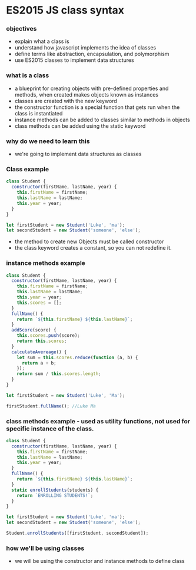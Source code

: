 # ES2015 JS class syntax

### objectives

- explain what a class is
- understand how javascript implements the idea of classes
- define terms like abstraction, encapsulation, and polymorphism
- use ES2015 classes to implement data structures

### what is a class

- a blueprint for creating objects with pre-defined properties and methods, when created makes objects known as instances
- classes are created with the new keyword
- the constructor function is a special function that gets run when the class is instantiated
- instance methods can be added to classes similar to methods in objects
- class methods can be added using the static keyword

### why do we need to learn this

- we're going to implement data structures as classes

### Class example

```js
class Student {
  constructor(firstName, lastName, year) {
    this.firstName = firstName;
    this.lastName = lastName;
    this.year = year;
  }
}

let firstStudent = new Student('Luke', 'ma');
let secondStudent = new Student('someone', 'else');
```

- the method to create new Objects must be called constructor
- the class keyword creates a constant, so you can not redefine it.

### instance methods example

```js
class Student {
  constructor(firstName, lastName, year) {
    this.firstName = firstName;
    this.lastName = lastName;
    this.year = year;
    this.scores = [];
  }
  fullName() {
    return `${this.firstName} ${this.lastName}`;
  }
  addScore(score) {
    this.scores.push(score);
    return this.scores;
  }
  calculateAvereage() {
    let sum = this.scores.reduce(function (a, b) {
      return a + b;
    });
    return sum / this.scores.length;
  }
}

let firstStudent = new Student('Luke', 'Ma');

firstStudent.fullName(); //Luke Ma
```

### class methods example - used as utility functions, not used for specific instance of the class.

```js
class Student {
  constructor(firstName, lastName, year) {
    this.firstName = firstName;
    this.lastName = lastName;
    this.year = year;
  }
  fullName() {
    return `${this.firstName} ${this.lastName}`;
  }
  static enrollStudents(students) {
    return `ENROLLING STUDENTS!`;
  }
}

let firstStudent = new Student('Luke', 'ma');
let secondStudent = new Student('someone', 'else');

Student.enrollStudents([firstStudent, secondStudent]);
```

### how we'll be using classes

- we will be using the constructor and instance methods to define class
